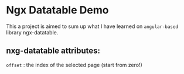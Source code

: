 # Ngx Datatable Demo
This a project is aimed to sum up what I have learned on `angular-based` library ngx-datatable.

## nxg-datatable attributes:
`offset` : the index of the selected page (start from zero!)
